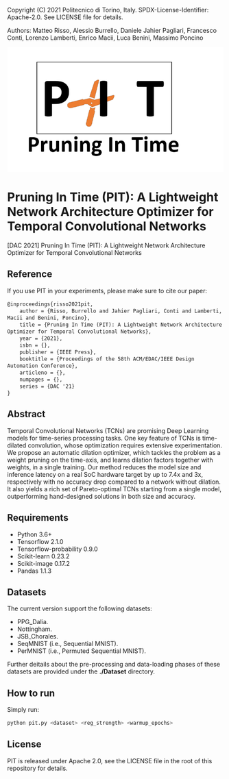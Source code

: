Copyright (C) 2021 Politecnico di Torino, Italy. SPDX-License-Identifier: Apache-2.0. See LICENSE file for details.

Authors: Matteo Risso, Alessio Burrello, Daniele Jahier Pagliari, Francesco Conti, Lorenzo Lamberti, Enrico Macii, Luca Benini, Massimo Poncino

![logo](Assets/logo.png)
# Pruning In Time (PIT): A Lightweight Network Architecture Optimizer for Temporal Convolutional Networks
[DAC 2021] Pruning In Time (PIT): A Lightweight Network Architecture Optimizer for Temporal Convolutional Networks

## Reference
If you use PIT in your experiments, please make sure to cite our paper:
```
@inproceedings{risso2021pit,
	author = {Risso, Burrello and Jahier Pagliari, Conti and Lamberti, Macii and Benini, Poncino},
	title = {Pruning In Time (PIT): A Lightweight Network Architecture Optimizer for Temporal Convolutional Networks},
	year = {2021},
	isbn = {},
	publisher = {IEEE Press},
	booktitle = {Proceedings of the 58th ACM/EDAC/IEEE Design Automation Conference},
	articleno = {},
	numpages = {},
	series = {DAC '21}
}
```

## Abstract
Temporal Convolutional Networks (TCNs) are promising Deep Learning models for time-series processing tasks. One key feature of TCNs is time-dilated convolution, whose optimization requires extensive experimentation. We propose an automatic dilation optimizer, which tackles the problem as a weight pruning on the time-axis, and learns dilation factors together with weights, in a single training. Our method reduces the model size and inference latency on a real SoC hardware target by up to 7.4x and 3x, respectively with no accuracy drop compared to a network without dilation. It also yields a rich set of Pareto-optimal TCNs starting from a single model, outperforming hand-designed solutions in both size and accuracy.

## Requirements
- Python 3.6+
- Tensorflow 2.1.0
- Tensorflow-probability 0.9.0
- Scikit-learn 0.23.2
- Scikit-image 0.17.2
- Pandas 1.1.3

## Datasets
The current version support the following datasets:
- PPG_Dalia.
- Nottingham.
- JSB_Chorales.
- SeqMNIST (i.e., Sequential MNIST).
- PerMNIST (i.e., Permuted Sequential MNIST).

Further deitails about the pre-processing and data-loading phases of these datasets are provided under the **./Dataset** directory.

## How to run
Simply run:
```python
python pit.py <dataset> <reg_strength> <warmup_epochs>
```

## License
PIT is released under Apache 2.0, see the LICENSE file in the root of this repository for details.